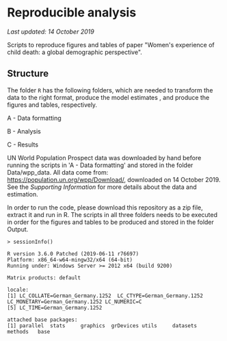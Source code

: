 # Reproducible analysis

*Last updated: 14 October 2019*

Scripts to reproduce figures and tables of paper "Women's experience of child death: a global demographic perspective".

## Structure

The folder `R` has the following folders, which are needed to transform the data to the right format, produce the model estimates
, and produce the figures and tables, respectively. 

A - Data formatting

B - Analysis

C - Results

UN World Population Prospect data was downloaded by hand before running the scripts in 'A - Data formatting' and stored in the folder
Data/wpp_data. All data come from: https://population.un.org/wpp/Download/, downloaded on 14 October 2019. See the *Supporting Information*
for more details about the data and estimation.

In order to run the code, please download this repository as a zip file, extract it and run in R.
The scripts in all three folders needs to be executed in order for the figures and tables to be produced and stored 
in the folder Output.

`> sessionInfo()`

```
R version 3.6.0 Patched (2019-06-11 r76697)
Platform: x86_64-w64-mingw32/x64 (64-bit)
Running under: Windows Server >= 2012 x64 (build 9200)

Matrix products: default

locale:
[1] LC_COLLATE=German_Germany.1252  LC_CTYPE=German_Germany.1252    LC_MONETARY=German_Germany.1252 LC_NUMERIC=C                   
[5] LC_TIME=German_Germany.1252    

attached base packages:
[1] parallel  stats     graphics  grDevices utils     datasets  methods   base     
```
